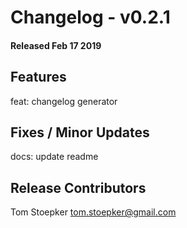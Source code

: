 # Changelog - v0.2.1
#### Released Feb 17 2019



## Features

feat: changelog generator




## Fixes / Minor Updates

docs: update readme



## Release Contributors

Tom Stoepker <tom.stoepker@gmail.com>
